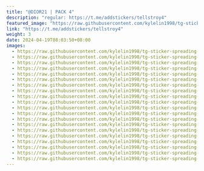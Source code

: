```yaml
---
title: "@DIOR21 | PACK 4"
description: "regular: https://t.me/addstickers/tellstroy4"
featured_image: "https://raw.githubusercontent.com/kylelin1998/tg-sticker-spreading-worldwide-images/main/img/bf792e22-1790-4baa-8a4b-b6de27573a48.jpg"
link: "https://t.me/addstickers/tellstroy4"
weight: 3
date: 2024-04-19T08:03:50+08:00
images:
  - https://raw.githubusercontent.com/kylelin1998/tg-sticker-spreading-worldwide-images/main/img/bf792e22-1790-4baa-8a4b-b6de27573a48.jpg
  - https://raw.githubusercontent.com/kylelin1998/tg-sticker-spreading-worldwide-images/main/img/dd5c893f-3f5a-4965-84fb-8252ae4808a0.jpg
  - https://raw.githubusercontent.com/kylelin1998/tg-sticker-spreading-worldwide-images/main/img/4b3c9ff6-207d-43a7-a1c6-2a86fea94c84.jpg
  - https://raw.githubusercontent.com/kylelin1998/tg-sticker-spreading-worldwide-images/main/img/4ef55c49-8ab1-46c0-b0ee-1e2de56d0ee6.jpg
  - https://raw.githubusercontent.com/kylelin1998/tg-sticker-spreading-worldwide-images/main/img/7f5ad869-40e0-4c51-884a-57e3519e5b68.jpg
  - https://raw.githubusercontent.com/kylelin1998/tg-sticker-spreading-worldwide-images/main/img/146e4888-391e-447f-bec2-e796e503619f.jpg
  - https://raw.githubusercontent.com/kylelin1998/tg-sticker-spreading-worldwide-images/main/img/bacaec3b-c920-4360-bb61-0002aee1d54d.jpg
  - https://raw.githubusercontent.com/kylelin1998/tg-sticker-spreading-worldwide-images/main/img/ff5bd27e-f4e5-4438-b3f4-2c7d790be5fc.jpg
  - https://raw.githubusercontent.com/kylelin1998/tg-sticker-spreading-worldwide-images/main/img/c5d420ae-aec4-41b0-80fe-f29075fc3c87.jpg
  - https://raw.githubusercontent.com/kylelin1998/tg-sticker-spreading-worldwide-images/main/img/46a928dd-14b0-49a7-b87a-d2441b36d520.jpg
  - https://raw.githubusercontent.com/kylelin1998/tg-sticker-spreading-worldwide-images/main/img/772d0936-81ee-4b63-b384-74dfe9af7942.jpg
  - https://raw.githubusercontent.com/kylelin1998/tg-sticker-spreading-worldwide-images/main/img/3f3306db-a80a-40d8-825d-84b7ea4b7495.jpg
  - https://raw.githubusercontent.com/kylelin1998/tg-sticker-spreading-worldwide-images/main/img/1eebdf60-66b0-4e69-8793-d1b0767109ff.jpg
  - https://raw.githubusercontent.com/kylelin1998/tg-sticker-spreading-worldwide-images/main/img/774fbe02-ec45-43e6-b33e-a2f049505214.jpg
  - https://raw.githubusercontent.com/kylelin1998/tg-sticker-spreading-worldwide-images/main/img/0c03df2f-5448-4f8f-87c0-9ed416285cc7.jpg
  - https://raw.githubusercontent.com/kylelin1998/tg-sticker-spreading-worldwide-images/main/img/966a1eb9-800c-438c-9021-4444899e0a9c.jpg
  - https://raw.githubusercontent.com/kylelin1998/tg-sticker-spreading-worldwide-images/main/img/3fc2216b-54bd-4110-b553-16d8b727d0ef.jpg
  - https://raw.githubusercontent.com/kylelin1998/tg-sticker-spreading-worldwide-images/main/img/766df8e7-66b4-4a4f-bbf2-94a39f390fbf.jpg
  - https://raw.githubusercontent.com/kylelin1998/tg-sticker-spreading-worldwide-images/main/img/dcb23c7f-f0d7-49e0-91b4-3ca47db00614.jpg
  - https://raw.githubusercontent.com/kylelin1998/tg-sticker-spreading-worldwide-images/main/img/7c4f2e7e-7b9b-49c5-9839-910588b86fc3.jpg
---
```

